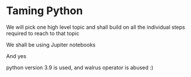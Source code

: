 # Taming Python 

We will pick one high level topic and shall build on all the individual steps required to reach to that topic 

We shall be using Jupiter notebooks 

And yes 

python version 3.9 is used, and walrus operator is abused :)


